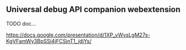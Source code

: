 ## Universal debug API companion webextension

TODO doc...

https://docs.google.com/presentation/d/1XP_vWvsLgM27s-KgVFamWy3BpSSi4jFCSjnT1_jdiYs/
